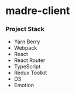 # madre-client

### Project Stack
* Yarn Berry
* Webpack
* React
* React Router
* TypeScript
* Redux Toolkit
* D3
* Emotion